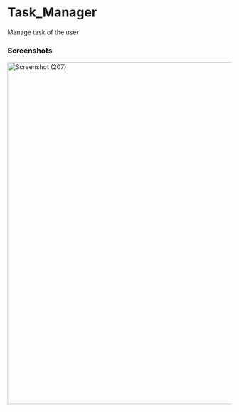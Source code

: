 # Task_Manager
Manage task of the user

### Screenshots
<img width="1366" height="768" alt="Screenshot (207)" src="https://github.com/user-attachments/assets/b66a9fd0-3a12-4cab-84df-e2887155c021" />

